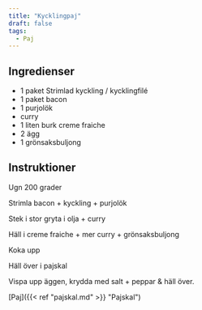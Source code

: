 ```yaml
---
title: "Kycklingpaj"
draft: false
tags:
  - Paj
---
```


## Ingredienser
- 1 paket Strimlad kyckling / kycklingfilé
- 1 paket bacon
- 1 purjolök
- curry
- 1 liten burk creme fraiche
- 2 ägg
- 1 grönsaksbuljong

## Instruktioner
Ugn 200 grader

Strimla bacon + kyckling + purjolök

Stek i stor gryta i olja + curry

Häll i creme fraiche + mer curry + grönsaksbuljong

Koka upp

Häll över i pajskal

Vispa upp äggen, krydda med salt + peppar & häll över.

[Paj]({{< ref "pajskal.md" >}} "Pajskal")


